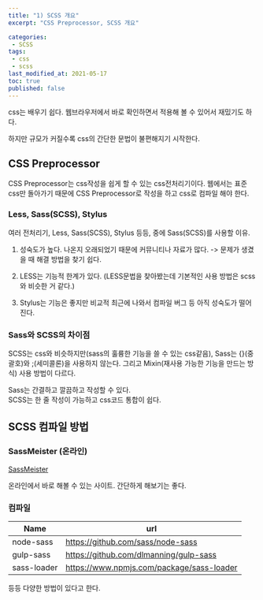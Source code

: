 ```yaml
---
title: "1) SCSS 개요"
excerpt: "CSS Preprocessor, SCSS 개요"

categories:
 - SCSS
tags:
 - css
 - scss
last_modified_at: 2021-05-17
toc: true
published: false
---
```


css는 배우기 쉽다. 웹브라우저에서 바로 확인하면서 적용해 볼 수 있어서 재밌기도 하다. 

하지만 규모가 커질수록 css의 간단한 문법이 불편해지기 시작한다.  

## CSS Preprocessor
CSS Preprocessor는 css작성을 쉽게 할 수 있는 css전처리기이다. 웹에서는 표준 css만 돌아가기 때문에 CSS Preprocessor로 작성을 하고 css로 컴파일 해야 한다. 

### Less, Sass(SCSS), Stylus
여러 전처리기, Less, Sass(SCSS), Stylus 등등, 중에 Sass(SCSS)를 사용할 이유. 

  1. 성숙도가 높다. 나온지 오래되었기 때문에 커뮤니티나 자료가 많다. -> 문제가 생겼을 때 해결 방법을 찾기 쉽다. 

  2. LESS는 기능적 한계가 있다. (LESS문법을 찾아봤는데 기본적인 사용 방법은 scss와 비슷한 거 같다.)

  3. Stylus는 기능은 좋지만 비교적 최근에 나와서 컴파일 버그 등 아직 성숙도가 떨어진다. 

### Sass와 SCSS의 차이점
SCSS는 css와 비슷하지만(sass의 훌륭한 기능을 쓸 수 있는 css같음), Sass는 {}(중괄호)와 ;(세미콜론)을 사용하지 않는다.
그리고 Mixin(재사용 가능한 기능을 만드는 방식) 사용 방법이 다르다. 

Sass는 간결하고 깔끔하고 작성할 수 있다.  
SCSS는 한 줄 작성이 가능하고 css코드 통합이 쉽다. 

## SCSS 컴파일 방법
### SassMeister (온라인)
<a href="https://www.sassmeister.com/">SassMeister</a>

온라인에서 바로 해볼 수 있는 사이트. 간단하게 해보기는 좋다.

### 컴파일


| Name            | url     | 
| -------------   | -------------------------------------------------------- |
| node-sass       | <a href="https://github.com/sass/node-sass">https://github.com/sass/node-sass</a> |
| gulp-sass       | <a href="https://github.com/dlmanning/gulp-sass">https://github.com/dlmanning/gulp-sass</a> | 
| sass-loader      | <a href="https://www.npmjs.com/package/sass-loader">https://www.npmjs.com/package/sass-loader</a> | 




등등 다양한 방법이 있다고 한다. 

 
